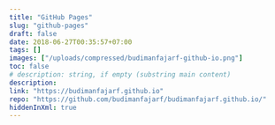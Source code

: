 ```yaml
---
title: "GitHub Pages"
slug: "github-pages"
draft: false
date: 2018-06-27T00:35:57+07:00
tags: []
images: ["/uploads/compressed/budimanfajarf-github-io.png"]
toc: false
# description: string, if empty (substring main content)
description:
link: "https://budimanfajarf.github.io"
repo: "https://github.com/budimanfajarf/budimanfajarf.github.io/"
hiddenInXml: true
---
```


